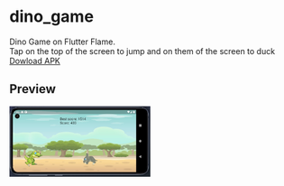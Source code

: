 # dino_game

Dino Game on Flutter Flame. <br />
Tap on the top of the screen to jump and on them of the screen to duck<br />
<a href = 'game/dino_game.apk'>Dowload APK</a>

## Preview

<img src = 'game/game_screen.jpg' width='250'>
